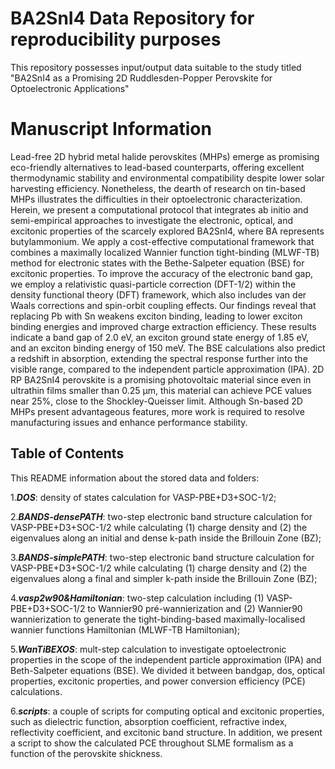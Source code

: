 # BA2SnI4 Data Repository for reproducibility purposes
This repository possesses input/output data suitable to the study titled "BA2SnI4 as a Promising 2D Ruddlesden-Popper Perovskite for Optoelectronic Applications"

# Manuscript Information
Lead-free 2D hybrid metal halide perovskites (MHPs) emerge as promising eco-friendly alternatives to lead-based counterparts, offering excellent thermodynamic stability and environmental compatibility despite lower solar harvesting efficiency. Nonetheless, the dearth of research on tin-based MHPs illustrates the difficulties in their optoelectronic characterization. Herein, we present a computational protocol that integrates ab initio and semi-empirical approaches to investigate the electronic, optical, and excitonic properties of the scarcely explored BA2SnI4, where BA represents butylammonium. We apply a cost-effective computational framework that combines a maximally localized Wannier function tight-binding (MLWF-TB) method for electronic states with the Bethe-Salpeter equation (BSE) for excitonic properties. To improve the accuracy of the electronic band gap, we employ a relativistic quasi-particle correction (DFT-1/2) within the density functional theory (DFT) framework, which also includes van der Waals corrections and spin-orbit coupling effects. Our findings reveal that replacing Pb with
Sn weakens exciton binding, leading to lower exciton binding energies and improved charge extraction efficiency. These results indicate a band gap of 2.0 eV, an exciton ground state energy of 1.85 eV, and an exciton binding energy
of 150 meV. The BSE calculations also predict a redshift in absorption, extending the spectral response further into the visible range, compared to the independent particle approximation (IPA). 2D RP BA2SnI4 perovskite is a promising photovoltaic material since even in ultrathin films smaller than 0.25 μm, this material can achieve PCE values near 25%, close to the Shockley-Queisser limit. Although Sn-based 2D MHPs present advantageous features, more work is required to resolve manufacturing issues and enhance performance stability.

## Table of Contents
This README information about the stored data and folders:

1.***DOS***: density of states calculation for VASP-PBE+D3+SOC-1/2;

2.***BANDS-densePATH***: two-step electronic band structure calculation for VASP-PBE+D3+SOC-1/2 while calculating (1) charge density and (2) the eigenvalues along an initial and dense k-path inside the Brillouin Zone (BZ);

3.***BANDS-simplePATH***: two-step electronic band structure calculation for VASP-PBE+D3+SOC-1/2 while calculating (1) charge density and (2) the eigenvalues along a final and simpler k-path inside the Brillouin Zone (BZ);

4.***vasp2w90&Hamiltonian***: two-step calculation including (1) VASP-PBE+D3+SOC-1/2 to Wannier90 pré-wannierization and (2) Wannier90 wannierization to generate the tight-binding-based maximally-localised wannier functions Hamiltonian (MLWF-TB Hamiltonian);

5.***WanTiBEXOS***: mult-step calculation to investigate optoelectronic properties in the scope of the independent particle approximation (IPA) and Beth-Salpeter equations (BSE). We divided it between bandgap, dos, optical properties, excitonic properties, and power conversion efficiency (PCE) calculations.

6.***scripts***: a couple of scripts for computing optical and excitonic properties, such as dielectric function, absorption coefficient, refractive index, reflectivity coefficient, and excitonic band structure. In addition, we present a script to show the calculated PCE throughout SLME formalism as a function of the perovskite shickness.
